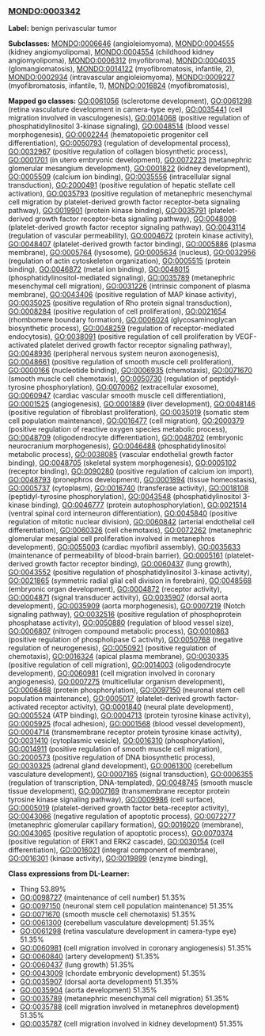 
### [MONDO:0003342](http://purl.obolibrary.org/obo/MONDO_0003342)
**Label:** benign perivascular tumor

**Subclasses:** [MONDO:0006646](http://purl.obolibrary.org/obo/MONDO_0006646) (angioleiomyoma), [MONDO:0004555](http://purl.obolibrary.org/obo/MONDO_0004555) (kidney angiomyolipoma), [MONDO:0004554](http://purl.obolibrary.org/obo/MONDO_0004554) (childhood kidney angiomyolipoma), [MONDO:0006312](http://purl.obolibrary.org/obo/MONDO_0006312) (myofibroma), [MONDO:0004035](http://purl.obolibrary.org/obo/MONDO_0004035) (glomangiomatosis), [MONDO:0014122](http://purl.obolibrary.org/obo/MONDO_0014122) (myofibromatosis, infantile, 2), [MONDO:0002934](http://purl.obolibrary.org/obo/MONDO_0002934) (intravascular angioleiomyoma), [MONDO:0009227](http://purl.obolibrary.org/obo/MONDO_0009227) (myofibromatosis, infantile, 1), [MONDO:0016824](http://purl.obolibrary.org/obo/MONDO_0016824) (myofibromatosis), 

**Mapped go classes:** [GO:0061056](http://purl.obolibrary.org/obo/GO_0061056) (sclerotome development), [GO:0061298](http://purl.obolibrary.org/obo/GO_0061298) (retina vasculature development in camera-type eye), [GO:0035441](http://purl.obolibrary.org/obo/GO_0035441) (cell migration involved in vasculogenesis), [GO:0014068](http://purl.obolibrary.org/obo/GO_0014068) (positive regulation of phosphatidylinositol 3-kinase signaling), [GO:0048514](http://purl.obolibrary.org/obo/GO_0048514) (blood vessel morphogenesis), [GO:0002244](http://purl.obolibrary.org/obo/GO_0002244) (hematopoietic progenitor cell differentiation), [GO:0050793](http://purl.obolibrary.org/obo/GO_0050793) (regulation of developmental process), [GO:0032967](http://purl.obolibrary.org/obo/GO_0032967) (positive regulation of collagen biosynthetic process), [GO:0001701](http://purl.obolibrary.org/obo/GO_0001701) (in utero embryonic development), [GO:0072223](http://purl.obolibrary.org/obo/GO_0072223) (metanephric glomerular mesangium development), [GO:0001822](http://purl.obolibrary.org/obo/GO_0001822) (kidney development), [GO:0005509](http://purl.obolibrary.org/obo/GO_0005509) (calcium ion binding), [GO:0035556](http://purl.obolibrary.org/obo/GO_0035556) (intracellular signal transduction), [GO:2000491](http://purl.obolibrary.org/obo/GO_2000491) (positive regulation of hepatic stellate cell activation), [GO:0035793](http://purl.obolibrary.org/obo/GO_0035793) (positive regulation of metanephric mesenchymal cell migration by platelet-derived growth factor receptor-beta signaling pathway), [GO:0019901](http://purl.obolibrary.org/obo/GO_0019901) (protein kinase binding), [GO:0035791](http://purl.obolibrary.org/obo/GO_0035791) (platelet-derived growth factor receptor-beta signaling pathway), [GO:0048008](http://purl.obolibrary.org/obo/GO_0048008) (platelet-derived growth factor receptor signaling pathway), [GO:0043114](http://purl.obolibrary.org/obo/GO_0043114) (regulation of vascular permeability), [GO:0004672](http://purl.obolibrary.org/obo/GO_0004672) (protein kinase activity), [GO:0048407](http://purl.obolibrary.org/obo/GO_0048407) (platelet-derived growth factor binding), [GO:0005886](http://purl.obolibrary.org/obo/GO_0005886) (plasma membrane), [GO:0005764](http://purl.obolibrary.org/obo/GO_0005764) (lysosome), [GO:0005634](http://purl.obolibrary.org/obo/GO_0005634) (nucleus), [GO:0032956](http://purl.obolibrary.org/obo/GO_0032956) (regulation of actin cytoskeleton organization), [GO:0005515](http://purl.obolibrary.org/obo/GO_0005515) (protein binding), [GO:0046872](http://purl.obolibrary.org/obo/GO_0046872) (metal ion binding), [GO:0048015](http://purl.obolibrary.org/obo/GO_0048015) (phosphatidylinositol-mediated signaling), [GO:0035789](http://purl.obolibrary.org/obo/GO_0035789) (metanephric mesenchymal cell migration), [GO:0031226](http://purl.obolibrary.org/obo/GO_0031226) (intrinsic component of plasma membrane), [GO:0043406](http://purl.obolibrary.org/obo/GO_0043406) (positive regulation of MAP kinase activity), [GO:0035025](http://purl.obolibrary.org/obo/GO_0035025) (positive regulation of Rho protein signal transduction), [GO:0008284](http://purl.obolibrary.org/obo/GO_0008284) (positive regulation of cell proliferation), [GO:0021654](http://purl.obolibrary.org/obo/GO_0021654) (rhombomere boundary formation), [GO:0006024](http://purl.obolibrary.org/obo/GO_0006024) (glycosaminoglycan biosynthetic process), [GO:0048259](http://purl.obolibrary.org/obo/GO_0048259) (regulation of receptor-mediated endocytosis), [GO:0038091](http://purl.obolibrary.org/obo/GO_0038091) (positive regulation of cell proliferation by VEGF-activated platelet derived growth factor receptor signaling pathway), [GO:0048936](http://purl.obolibrary.org/obo/GO_0048936) (peripheral nervous system neuron axonogenesis), [GO:0048661](http://purl.obolibrary.org/obo/GO_0048661) (positive regulation of smooth muscle cell proliferation), [GO:0000166](http://purl.obolibrary.org/obo/GO_0000166) (nucleotide binding), [GO:0006935](http://purl.obolibrary.org/obo/GO_0006935) (chemotaxis), [GO:0071670](http://purl.obolibrary.org/obo/GO_0071670) (smooth muscle cell chemotaxis), [GO:0050730](http://purl.obolibrary.org/obo/GO_0050730) (regulation of peptidyl-tyrosine phosphorylation), [GO:0070062](http://purl.obolibrary.org/obo/GO_0070062) (extracellular exosome), [GO:0060947](http://purl.obolibrary.org/obo/GO_0060947) (cardiac vascular smooth muscle cell differentiation), [GO:0001525](http://purl.obolibrary.org/obo/GO_0001525) (angiogenesis), [GO:0001889](http://purl.obolibrary.org/obo/GO_0001889) (liver development), [GO:0048146](http://purl.obolibrary.org/obo/GO_0048146) (positive regulation of fibroblast proliferation), [GO:0035019](http://purl.obolibrary.org/obo/GO_0035019) (somatic stem cell population maintenance), [GO:0016477](http://purl.obolibrary.org/obo/GO_0016477) (cell migration), [GO:2000379](http://purl.obolibrary.org/obo/GO_2000379) (positive regulation of reactive oxygen species metabolic process), [GO:0048709](http://purl.obolibrary.org/obo/GO_0048709) (oligodendrocyte differentiation), [GO:0048702](http://purl.obolibrary.org/obo/GO_0048702) (embryonic neurocranium morphogenesis), [GO:0046488](http://purl.obolibrary.org/obo/GO_0046488) (phosphatidylinositol metabolic process), [GO:0038085](http://purl.obolibrary.org/obo/GO_0038085) (vascular endothelial growth factor binding), [GO:0048705](http://purl.obolibrary.org/obo/GO_0048705) (skeletal system morphogenesis), [GO:0005102](http://purl.obolibrary.org/obo/GO_0005102) (receptor binding), [GO:0090280](http://purl.obolibrary.org/obo/GO_0090280) (positive regulation of calcium ion import), [GO:0048793](http://purl.obolibrary.org/obo/GO_0048793) (pronephros development), [GO:0001894](http://purl.obolibrary.org/obo/GO_0001894) (tissue homeostasis), [GO:0005737](http://purl.obolibrary.org/obo/GO_0005737) (cytoplasm), [GO:0016740](http://purl.obolibrary.org/obo/GO_0016740) (transferase activity), [GO:0018108](http://purl.obolibrary.org/obo/GO_0018108) (peptidyl-tyrosine phosphorylation), [GO:0043548](http://purl.obolibrary.org/obo/GO_0043548) (phosphatidylinositol 3-kinase binding), [GO:0046777](http://purl.obolibrary.org/obo/GO_0046777) (protein autophosphorylation), [GO:0021514](http://purl.obolibrary.org/obo/GO_0021514) (ventral spinal cord interneuron differentiation), [GO:0045840](http://purl.obolibrary.org/obo/GO_0045840) (positive regulation of mitotic nuclear division), [GO:0060842](http://purl.obolibrary.org/obo/GO_0060842) (arterial endothelial cell differentiation), [GO:0060326](http://purl.obolibrary.org/obo/GO_0060326) (cell chemotaxis), [GO:0072262](http://purl.obolibrary.org/obo/GO_0072262) (metanephric glomerular mesangial cell proliferation involved in metanephros development), [GO:0055003](http://purl.obolibrary.org/obo/GO_0055003) (cardiac myofibril assembly), [GO:0035633](http://purl.obolibrary.org/obo/GO_0035633) (maintenance of permeability of blood-brain barrier), [GO:0005161](http://purl.obolibrary.org/obo/GO_0005161) (platelet-derived growth factor receptor binding), [GO:0060437](http://purl.obolibrary.org/obo/GO_0060437) (lung growth), [GO:0043552](http://purl.obolibrary.org/obo/GO_0043552) (positive regulation of phosphatidylinositol 3-kinase activity), [GO:0021865](http://purl.obolibrary.org/obo/GO_0021865) (symmetric radial glial cell division in forebrain), [GO:0048568](http://purl.obolibrary.org/obo/GO_0048568) (embryonic organ development), [GO:0004872](http://purl.obolibrary.org/obo/GO_0004872) (receptor activity), [GO:0004871](http://purl.obolibrary.org/obo/GO_0004871) (signal transducer activity), [GO:0035907](http://purl.obolibrary.org/obo/GO_0035907) (dorsal aorta development), [GO:0035909](http://purl.obolibrary.org/obo/GO_0035909) (aorta morphogenesis), [GO:0007219](http://purl.obolibrary.org/obo/GO_0007219) (Notch signaling pathway), [GO:0032516](http://purl.obolibrary.org/obo/GO_0032516) (positive regulation of phosphoprotein phosphatase activity), [GO:0050880](http://purl.obolibrary.org/obo/GO_0050880) (regulation of blood vessel size), [GO:0006807](http://purl.obolibrary.org/obo/GO_0006807) (nitrogen compound metabolic process), [GO:0010863](http://purl.obolibrary.org/obo/GO_0010863) (positive regulation of phospholipase C activity), [GO:0050768](http://purl.obolibrary.org/obo/GO_0050768) (negative regulation of neurogenesis), [GO:0050921](http://purl.obolibrary.org/obo/GO_0050921) (positive regulation of chemotaxis), [GO:0016324](http://purl.obolibrary.org/obo/GO_0016324) (apical plasma membrane), [GO:0030335](http://purl.obolibrary.org/obo/GO_0030335) (positive regulation of cell migration), [GO:0014003](http://purl.obolibrary.org/obo/GO_0014003) (oligodendrocyte development), [GO:0060981](http://purl.obolibrary.org/obo/GO_0060981) (cell migration involved in coronary angiogenesis), [GO:0007275](http://purl.obolibrary.org/obo/GO_0007275) (multicellular organism development), [GO:0006468](http://purl.obolibrary.org/obo/GO_0006468) (protein phosphorylation), [GO:0097150](http://purl.obolibrary.org/obo/GO_0097150) (neuronal stem cell population maintenance), [GO:0005017](http://purl.obolibrary.org/obo/GO_0005017) (platelet-derived growth factor-activated receptor activity), [GO:0001840](http://purl.obolibrary.org/obo/GO_0001840) (neural plate development), [GO:0005524](http://purl.obolibrary.org/obo/GO_0005524) (ATP binding), [GO:0004713](http://purl.obolibrary.org/obo/GO_0004713) (protein tyrosine kinase activity), [GO:0005925](http://purl.obolibrary.org/obo/GO_0005925) (focal adhesion), [GO:0001568](http://purl.obolibrary.org/obo/GO_0001568) (blood vessel development), [GO:0004714](http://purl.obolibrary.org/obo/GO_0004714) (transmembrane receptor protein tyrosine kinase activity), [GO:0031410](http://purl.obolibrary.org/obo/GO_0031410) (cytoplasmic vesicle), [GO:0016310](http://purl.obolibrary.org/obo/GO_0016310) (phosphorylation), [GO:0014911](http://purl.obolibrary.org/obo/GO_0014911) (positive regulation of smooth muscle cell migration), [GO:2000573](http://purl.obolibrary.org/obo/GO_2000573) (positive regulation of DNA biosynthetic process), [GO:0030325](http://purl.obolibrary.org/obo/GO_0030325) (adrenal gland development), [GO:0061300](http://purl.obolibrary.org/obo/GO_0061300) (cerebellum vasculature development), [GO:0007165](http://purl.obolibrary.org/obo/GO_0007165) (signal transduction), [GO:0006355](http://purl.obolibrary.org/obo/GO_0006355) (regulation of transcription, DNA-templated), [GO:0048745](http://purl.obolibrary.org/obo/GO_0048745) (smooth muscle tissue development), [GO:0007169](http://purl.obolibrary.org/obo/GO_0007169) (transmembrane receptor protein tyrosine kinase signaling pathway), [GO:0009986](http://purl.obolibrary.org/obo/GO_0009986) (cell surface), [GO:0005019](http://purl.obolibrary.org/obo/GO_0005019) (platelet-derived growth factor beta-receptor activity), [GO:0043066](http://purl.obolibrary.org/obo/GO_0043066) (negative regulation of apoptotic process), [GO:0072277](http://purl.obolibrary.org/obo/GO_0072277) (metanephric glomerular capillary formation), [GO:0016020](http://purl.obolibrary.org/obo/GO_0016020) (membrane), [GO:0043065](http://purl.obolibrary.org/obo/GO_0043065) (positive regulation of apoptotic process), [GO:0070374](http://purl.obolibrary.org/obo/GO_0070374) (positive regulation of ERK1 and ERK2 cascade), [GO:0030154](http://purl.obolibrary.org/obo/GO_0030154) (cell differentiation), [GO:0016021](http://purl.obolibrary.org/obo/GO_0016021) (integral component of membrane), [GO:0016301](http://purl.obolibrary.org/obo/GO_0016301) (kinase activity), [GO:0019899](http://purl.obolibrary.org/obo/GO_0019899) (enzyme binding), 

**Class expressions from DL-Learner:**

- Thing 53.89%
- [GO:0098727](http://purl.obolibrary.org/obo/GO_0098727) (maintenance of cell number) 51.35%
- [GO:0097150](http://purl.obolibrary.org/obo/GO_0097150) (neuronal stem cell population maintenance) 51.35%
- [GO:0071670](http://purl.obolibrary.org/obo/GO_0071670) (smooth muscle cell chemotaxis) 51.35%
- [GO:0061300](http://purl.obolibrary.org/obo/GO_0061300) (cerebellum vasculature development) 51.35%
- [GO:0061298](http://purl.obolibrary.org/obo/GO_0061298) (retina vasculature development in camera-type eye) 51.35%
- [GO:0060981](http://purl.obolibrary.org/obo/GO_0060981) (cell migration involved in coronary angiogenesis) 51.35%
- [GO:0060840](http://purl.obolibrary.org/obo/GO_0060840) (artery development) 51.35%
- [GO:0060437](http://purl.obolibrary.org/obo/GO_0060437) (lung growth) 51.35%
- [GO:0043009](http://purl.obolibrary.org/obo/GO_0043009) (chordate embryonic development) 51.35%
- [GO:0035907](http://purl.obolibrary.org/obo/GO_0035907) (dorsal aorta development) 51.35%
- [GO:0035904](http://purl.obolibrary.org/obo/GO_0035904) (aorta development) 51.35%
- [GO:0035789](http://purl.obolibrary.org/obo/GO_0035789) (metanephric mesenchymal cell migration) 51.35%
- [GO:0035788](http://purl.obolibrary.org/obo/GO_0035788) (cell migration involved in metanephros development) 51.35%
- [GO:0035787](http://purl.obolibrary.org/obo/GO_0035787) (cell migration involved in kidney development) 51.35%


